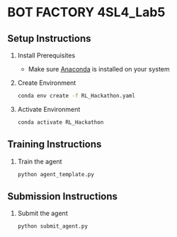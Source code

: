 # BOT FACTORY 4SL4_Lab5

## Setup Instructions

1. Install Prerequisites
   - Make sure [Anaconda](https://www.anaconda.com/) is installed on your system

2. Create Environment
   ```bash
   conda env create -f RL_Hackathon.yaml
   ```

3. Activate Environment
   ```bash
   conda activate RL_Hackathon
   ```

## Training Instructions

1. Train the agent
   ```bash
   python agent_template.py
   ```

## Submission Instructions

1. Submit the agent
   ```bash
   python submit_agent.py
   ```  
